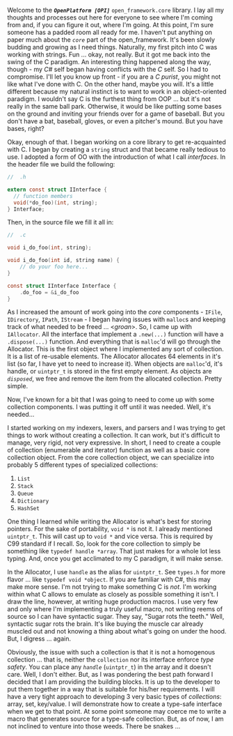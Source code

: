 Welcome to the **_`OpenPlatform [OPI]`_** `open_framework.core` library. I lay all my thoughts and processes out here for everyone to see where I'm coming from and, if you can figure it out, where I'm going. At this point, I'm sure someone has a padded room all ready for me. I haven't put anything on paper much about the *`core`* part of the open_framework. It's been slowly budding and growing as I need things. Naturally, my first pitch into C was working with strings. Fun ... okay, not really. But it got me back into the swing of the C paradigm. An interesting thing happened along the way, though - my *C#* self began having conflicts with the *C* self. So I had to compromise. I'll let you know up front - if you are a *C purist*, you might not like what I've done with C. On the other hand, maybe you will. It's a little different because my natural instinct is to want to work in an object-oriented paradigm. I wouldn't say C is the furthest thing from OOP ... but it's not really in the same ball park. Otherwise, it would be like putting some bases on the ground and inviting your friends over for a game of baseball. But you don't have a bat, baseball, gloves, or even a pitcher's mound. But you have bases, right?  

Okay, enough of that. I began working on a core library to get re-acquainted with C. I began by creating a `string` struct and that became really tedious to use. I adopted a form of OO with the introduction of what I call *interfaces*. In the header file we build the following:

``` c
//	.h

extern const struct IInterface {
  // function members
  void(*do_foo)(int, string);
} Interface;
```

Then, in the source file we fill it all in:

``` c
//	.c

void i_do_foo(int, string);

void i_do_foo(int id, string name) {
	// do your foo here...
}

const struct IInterface Interface {
	.do_foo = &i_do_foo
}
```

As I increased the amount of work going into the *core* components - `IFile`, `IDirectory`, `IPath`, `IStream` - I began having issues with `malloc`s and keeping track of what needed to be freed ... <*groan*>. So, I came up with `IAllocator`. All the interface that implement a `.new(...)` function will have a `.dispose(...)` function. And everything that is `malloc`'d will go through the Allocator. This is the first object where I implemented any sort of collection. It is a list of re-usable elements. The Allocator allocates 64 elements in it's list (so far, I have yet to need to increase it). When objects are `malloc`'d, it's handle, or `uintptr_t` is stored in the first empty element. As objects are *`disposed`*, we free and remove the item from the allocated collection. Pretty simple.  

Now, I've known for a bit that I was going to need to come up with some collection components. I was putting it off until it was needed. Well, it's needed...  

I started working on my indexers, lexers, and parsers and I was trying to get things to work without creating a collection. It can work, but it's difficult to manage, very rigid, not very expressive. In short, I need to create a couple of collection (enumerable and iterator) function as well as a basic core collection object. From the core collection object, we can specialize into probably 5 different types of specialized collections:
1. `List`
2. `Stack`
3. `Queue`
4. `Dictionary`
5. `HashSet`

One thing I learned while writing the Allocator is what's best for storing pointers. For the sake of portability, `void *` is not it. I already mentioned `uintptr_t`. This will cast up to `void *` and vice versa. This is required by C99 standard if I recall. So, look for the core collection to simply be something like `typedef handle *array`. That just makes for a whole lot less typing. And, once you get acclimated to my C paradigm, it will make sense.  

In the Allocator, I use `handle` as the alias for `uintptr_t`. See `types.h` for more flavor ... like `typedef void *object`. If you are familiar with C#, this may make more sense. I'm not trying to make something C is *not*. I'm working within what C allows to emulate as closely as possible something it isn't. I draw the line, however, at writing huge production macros. I use very few and only where I'm implementing a truly useful macro, not writing reems of source so I can have syntactic sugar. They say, "Sugar rots the teeth." Well, syntactic sugar rots the brain. It's like buying the muscle car already muscled out and not knowing a thing about what's going on under the hood. But, I digress ... again.

Obviously, the issue with such a collection is that it is not a homogenous collection ... that is, neither the `collection` nor its interface enforce *type safety*. You can place any *`handle`* (`uintptr_t`) in the array and it doesn't care. Well, I don't either. But, as I was pondering the best path forward I decided that I am providing the building blocks. It is up to the developer to put them together in a way that is suitable for his/her requirements. I will have a very tight approach to developing 3 very basic types of *collections*: array, set, key/value. I will demonstrate how to create a type-safe interface when we get to that point. At some point someone may coerce me to write a macro that generates source for a type-safe collection. But, as of now, I am not inclined to venture into those weeds. There be snakes ...


